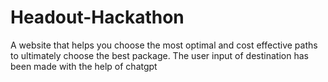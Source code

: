 # Headout-Hackathon
A website that helps you choose the most optimal and cost effective paths to ultimately choose the best package.
The user input of destination has been made with the help of chatgpt
